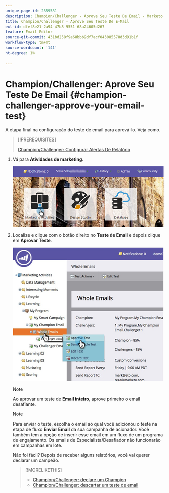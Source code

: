```yaml
---
unique-page-id: 2359581
description: Champion/Challenger - Aprove Seu Teste De Email - Marketo Docs - Documentação Do Produto
title: Champion/Challenger - Aprove Seu Teste De E-Mail
exl-id: dfef8e21-2a94-47b8-9551-68a24605d267
feature: Email Editor
source-git-commit: 431bd258f9a68bbb9df7acf043085578d3d91b1f
workflow-type: tm+mt
source-wordcount: '141'
ht-degree: 1%

---
```


# Champion/Challenger: Aprove Seu Teste De Email {#champion-challenger-approve-your-email-test}

A etapa final na configuração do teste de email para aprová-lo. Veja como.

>[!PREREQUISITES]
>
>[Champion/Challenger: Configurar Alertas De Relatório](/help/marketo/product-docs/email-marketing/general/functions-in-the-editor/email-tests-champion-challenger/champion-challenger-configure-report-alerts.md)

1. Vá para **Atividades de marketing**.

   ![](assets/login-marketing-activities-1.png)

1. Localize e clique com o botão direito no **Teste de Email** e depois clique em **Aprovar Teste**.

   ![](assets/champion3.jpg)

   >[!NOTE]
   >
   >Ao aprovar um teste de **Email inteiro**, aprove primeiro o email desafiante.

   >[!NOTE]
   >
   >Para enviar o teste, escolha o email ao qual você adicionou o teste na etapa de fluxo **Enviar Email** da sua campanha de acionador. Você também tem a opção de inserir esse email em um fluxo de um programa de engajamento. Os emails de Especialista/Desafiador não funcionarão em campanhas em lote.

   Não foi fácil? Depois de receber alguns relatórios, você vai querer declarar um campeão.

   >[!MORELIKETHIS]
   >
   >* [Champion/Challenger: declare um Champion](/help/marketo/product-docs/email-marketing/general/functions-in-the-editor/email-tests-champion-challenger/champion-challenger-declare-a-champion.md)
   >* [Champion/Challenger: descartar um teste de email](/help/marketo/product-docs/email-marketing/general/functions-in-the-editor/email-tests-champion-challenger/champion-challenger-discard-an-email-test.md)

